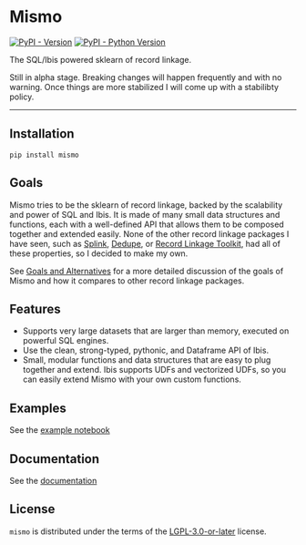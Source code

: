 # Mismo

[![PyPI - Version](https://img.shields.io/pypi/v/mismo.svg)](https://pypi.org/project/mismo)
[![PyPI - Python Version](https://img.shields.io/pypi/pyversions/mismo.svg)](https://pypi.org/project/mismo)

The SQL/Ibis powered sklearn of record linkage.

Still in alpha stage. Breaking changes will happen frequently
and with no warning. Once things are more stabilized I
will come up with a stabilibty policy.

-----

## Installation

```console
pip install mismo
```

## Goals

Mismo tries to be the sklearn of record linkage, backed by the scalability
and power of SQL and Ibis. It is made of many small
data structures and functions, each with a well-defined API that allows them
to be composed together and extended easily. None of the other record linkage
packages I have seen, such as
[Splink](https://github.com/moj-analytical-services/splink),
[Dedupe](https://www.github.com/dedupeio/dedupe), or
[Record Linkage Toolkit](https://github.com/J535D165/recordlinkage),
had all of these properties, so I decided to make my own.

See [Goals and Alternatives](https://nickcrews.github.io/mismo/concepts/goals_and_alternatives)
for a more detailed discussion of the goals of Mismo and how it compares to other
record linkage packages.

## Features
- Supports very large datasets that are larger than memory, executed on
  powerful SQL engines.
- Use the clean, strong-typed, pythonic, and Dataframe API of Ibis.
- Small, modular functions and data structures that are easy to plug together
  and extend. Ibis supports UDFs and vectorized UDFs, so you can easily
  extend Mismo with your own custom functions.

## Examples

See the [example notebook](https://nickcrews.github.io/mismo/examples/patent_deduplication)

## Documentation

See the [documentation](https://nickcrews.github.io/mismo)

## License

`mismo` is distributed under the terms of the
[LGPL-3.0-or-later](https://spdx.org/licenses/LGPL-3.0-or-later.html) license.
